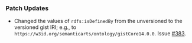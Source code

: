 ### Patch Updates

- Changed the values of `rdfs:isDefinedBy` from the unversioned to the versioned gist IRI; e.g., to `https://w3id.org/semanticarts/ontology/gistCore14.0.0`. Issue [#383](https://github.com/semanticarts/gist/issues/383).
